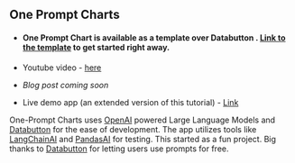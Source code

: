 ## One Prompt Charts 

- #### One Prompt Chart is available as a template over Databutton . [Link to the template](https://databutton.com/new?templateId=pt-9mDXY0vFD930bDnL) to get started right away.

- Youtube video - <a href="https://youtu.be/HL59C_WpvlI?si=2zWprI6hUBdY7hWF" target="_blank">here</a>

- *Blog post coming soon*

- Live demo app (an extended version of this tutorial) - <a href="https://databutton.com/v/ln6jv4p3" target="_blank">Link</a>

One-Prompt Charts uses <a href="https://openai.com" target="_blank">OpenAI</a> powered Large Language Models and <a href="https://www.databutton.io">Databutton</a> for the ease of development. The app utilizes tools like <a href="https://www.langchain.com">LangChainAI</a> and <a href="https://www.github.com/gventuri/pandas-ai">PandasAI</a> for testing. This started as a fun project. Big thanks to <a href="https://www.databutton.io">Databutton</a> for letting users use prompts for free.

